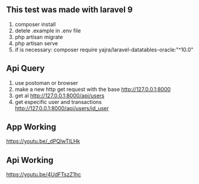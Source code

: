 ## This test was made with laravel 9

1. composer install
2. detele .example in .env file
3. php artisan migrate
4. php artisan serve 
5. if is necessary: composer require yajra/laravel-datatables-oracle:"^10.0"

## Api Query

1. use postoman or browser
2. make a new http get request with the base http://127.0.0.1:8000
3. get al http://127.0.0.1:8000/api/users
4. get especific user and transactions http://127.0.0.1:8000/api/users/id_user

## App Working
https://youtu.be/_dPQlwTILHk

## Api Working
https://youtu.be/4UdFTszZ1hc

